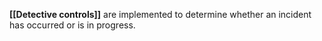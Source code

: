 **[[Detective controls]]** are implemented to determine whether an incident has occurred or is in progress.